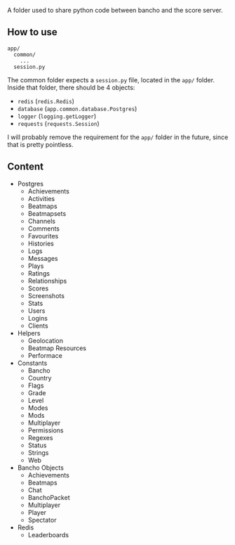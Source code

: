 
A folder used to share python code between bancho and the score server.

## How to use

```
app/
  common/
    ...
  session.py
```

The common folder expects a `session.py` file, located in the `app/` folder.
Inside that folder, there should be 4 objects:

- `redis` (`redis.Redis`)
- `database` (`app.common.database.Postgres`)
- `logger` (`logging.getLogger`)
- `requests` (`requests.Session`)

I will probably remove the requirement for the `app/` folder in the future, since that is pretty pointless.

## Content

- Postgres
    - Achievements
    - Activities
    - Beatmaps
    - Beatmapsets
    - Channels
    - Comments
    - Favourites
    - Histories
    - Logs
    - Messages
    - Plays
    - Ratings
    - Relationships
    - Scores
    - Screenshots
    - Stats
    - Users
    - Logins
    - Clients
- Helpers
    - Geolocation
    - Beatmap Resources
    - Performace
- Constants
    - Bancho
    - Country
    - Flags
    - Grade
    - Level
    - Modes
    - Mods
    - Multiplayer
    - Permissions
    - Regexes
    - Status
    - Strings
    - Web
- Bancho Objects
    - Achievements
    - Beatmaps
    - Chat
    - BanchoPacket
    - Multiplayer
    - Player
    - Spectator
- Redis
    - Leaderboards
